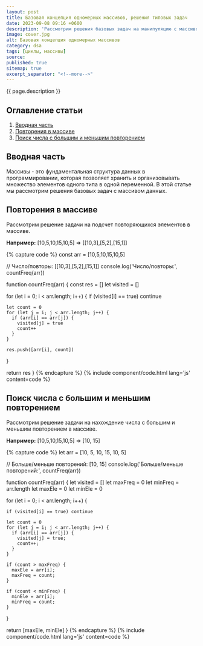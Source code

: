```yaml
---
layout: post
title: Базовая концепция одномерных массивов, решения типовых задач
date: 2023-09-08 09:16 +0600
description: 'Рассмотрим решения базовых задач на манипуляцию с массивом данных.'
image: cover.jpg
alt: Базовая концепция одномерных массивов
category: dsa
tags: [циклы, массивы]
source:
published: true
sitemap: true
excerpt_separator: "<!--more-->"
---
```


{{ page.description }}

<!--more-->

## <span class="attention">Оглавление</span> статьи

1. [Вводная часть](#intro)
2. [Повторения в массиве](#count)
3. [Поиск числа с большим и меньшим повторением](#min-max)

<h2 id="intro"><span class="attention">Вводная</span> часть</h2>

Массивы - это фундаментальная структура данных в программировании, которая позволяет хранить и организовывать множество элементов одного типа в одной переменной. В этой статье мы рассмотрим решения базовых задач с массивом данных.

<h2 id="count"><span class="attention">Повторения</span> в массиве</h2>

Рассмотрим решение задачи на подсчет повторяющихся элементов в массиве.

**Например:** [10,5,10,15,10,5] => [[10,3],[5,2],[15,1]]

{% capture code %}
const arr = [10,5,10,15,10,5]

// Число/повторы: [[10,3],[5,2],[15,1]]
console.log('Число/повторы:', countFreq(arr))

function countFreq(arr) {
  const res = []
  let visited = []

  for (let i = 0; i < arr.length; i++) {
    if (visited[i] == true) continue

    let count = 0
    for (let j = i; j < arr.length; j++) {
      if (arr[i] == arr[j]) {
        visited[j] = true
        count++
      }
    }

    res.push([arr[i], count])
  }

  return res
}
{% endcapture %}
{% include component/code.html lang='js' content=code %}

<h2 id="min-max"><span class="attention">Поиск</span> числа с большим и меньшим повторением</h2>

Рассмотрим решение задачи на нахождение числа с большим и меньшим повторением в массиве.

**Например:** [10,5,10,15,10,5] => [10, 15]

{% capture code %}
let arr = [10, 5, 10, 15, 10, 5]

// Больше/меньше повторений: [10, 15]
console.log('Больше/меньше повторений:', countFreq(arr))

function countFreq(arr) {
  let visited = []
  let maxFreq = 0
  let minFreq = arr.length
  let maxEle = 0
  let minEle = 0

  for (let i = 0; i < arr.length; i++) {

    if (visited[i] == true) continue

    let count = 0
    for (let j = i; j < arr.length; j++) {
      if (arr[i] == arr[j]) {
        visited[j] = true;
        count++;
      }
    }

    if (count > maxFreq) {
      maxEle = arr[i];
      maxFreq = count;
    }

    if (count < minFreq) {
      minEle = arr[i];
      minFreq = count;
    }
  }

  return [maxEle, minEle]
}
{% endcapture %}
{% include component/code.html lang='js' content=code %}
